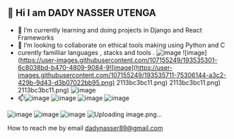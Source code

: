  👋 Hi I am DADY NASSER UTENGA
- 
- 🌱 I’m currently learning and doing projects in Django and React Frameworks 
- 💞️ I’m looking to collaborate on ethical tools making using Python and C
- curently familliar languages , stacks and tools .
![image](https://user-images.githubusercontent.com/107155249/193535121-66b3aa20-e898-4807-a73c-a8b78834dc73.png)
![image](https://user-images.githubusercontent.com/107155249/193535301-6c8038bd-b470-4809-9084-9![image](https://user-images.githubusercontent.com/107155249/193535711-75306144-a3c2-429b-9d43-d3b07022bb95.png)
2113bc3bc11.png)
2113bc3bc11.png)
2113bc3bc11.png)
![image](https://user-images.githubusercontent.com/107155249/193535360-e5d73d73-10d6-4c71-b48b-d8b5d82b8424.png)
- 📫![image](https://user-images.githubusercontent.com/107155249/193535439-40bc6f91-181f-45d4-b3ae-3b38eabe8ae6.png)
![image](https://user-images.githubusercontent.com/107155249/193535503-b2321f53-251d-40d6-a23b-7d7dd3c60609.png)
![image](https://user-images.githubusercontent.com/107155249/193535649-59fe2f71-28dd-4cb6-b19c-9b2bbe0185d6.png)
![image](https://user-images.githubusercontent.com/107155249/193535916-9c203f11-a4a4-4c2a-86c4-6e1a0912bba4.png)

![image](https://user-images.githubusercontent.com/107155249/193535975-8429c40e-a877-49e2-a1fa-6e028fa410b7.png)
![image](https://user-images.githubusercontent.com/107155249/193536040-9e46f3b1-4ba1-4e4b-9aa5-47dcfde03766.png)
![image](https://user-images.githubusercontent.com/107155249/193536083-9a5ae64a-cb15-4632-8b6b-d79a4ef2f6e3.png)
![Uploading image.png…]()


 How to reach me by email dadynasser89@gmail.com

<!---
dadyutenga/dadyutenga is a ✨ special ✨ repository because its `README.md` (this file) appears on your GitHub profile.
You can click the Preview link to take a look at your changes.
--->
